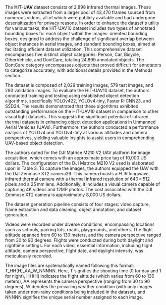 The **HIT-UAV** dataset consists of 2,898 infrared thermal images. These images were extracted from a larger pool of 43,470 frames sourced from numerous videos, all of which were publicly available and had undergone desensitization for privacy reasons. In order to enhance the dataset's utility for various tasks, the HIT-UAV10 dataset includes two types of annotated bounding boxes for each object within the images: oriented bounding boxes, designed to address the challenge of significant overlap between object instances in aerial images, and standard bounding boxes, aimed at facilitating efficient dataset utilization. This comprehensive dataset encompasses five distinct object categories: Person, Car, Bicycle, OtherVehicle, and DontCare, totaling 24,899 annotated objects. The DontCare category encompasses objects that proved difficult for annotators to categorize accurately, with additional details provided in the Methods section.

The dataset is composed of 2,029 training images, 579 test images, and 290 validation images. To evaluate the HIT-UAV10 dataset, the authors conducted training and testing using established object detection algorithms, specifically YOLOv422, YOLOv4-tiny, Faster R-CNN23, and SSD24. The results demonstrated that these algorithms exhibited outstanding performance on the HIT-UAV10 dataset in comparison to other visual light datasets. This suggests the significant potential of infrared thermal datasets in enhancing object detection applications in Unmanned Aerial Vehicles (UAVs). Furthermore, the authors conducted a performance analysis of YOLOv4 and YOLOv4-tiny at various altitudes and camera perspectives, yielding valuable insights to assist users in comprehending UAV-based object detection.

The authors opted for the DJI Matrice M210 V2 UAV platform for image acquisition, which comes with an approximate price tag of 10,000 US dollars. The configuration of the DJI Matrice M210 V2 used is elaborated upon in Table 3. To capture the images, the authors equipped the UAV with the DJI Zenmuse XT2 camera26. This camera boasts a FLIR longwave infrared thermal camera with a thermal infrared resolution of 640 × 512 pixels and a 25 mm lens. Additionally, it includes a visual camera capable of capturing 4K videos and 12MP photos. The cost associated with the DJI Zenmuse XT2 camera is approximately 8,000 US dollars.

The dataset generation pipeline consists of four stages: video capture, frame extraction and data cleaning, object annotation, and dataset generation.

Videos were recorded under diverse conditions, encompassing locations such as schools, parking lots, roads, playgrounds, and others. The flight altitude spanned from 60 to 130 meters, and the camera perspective ranged from 30 to 90 degrees. Flights were conducted during both daylight and nighttime settings. For each video, essential information, including flight altitude, camera perspective, flight date, and daylight intensity, was meticulously recorded.

The image files are systematically named following this format: T_HH(H)_AA_W_NNNNN. Here, T signifies the shooting time (0 for day and 1 for night), HH(H) indicates the flight altitude (which varies from 60 to 130 meters), AA represents the camera perspective (ranging from 30 to 90 degrees), W denotes the prevailing weather condition (with only images taken under non-rainy conditions being included in the dataset), and NNNNN signifies the unique serial number assigned to each image.





